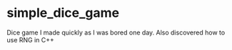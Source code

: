 # simple_dice_game 

Dice game I made quickly as I was bored one day. Also discovered how to use RNG in C++
